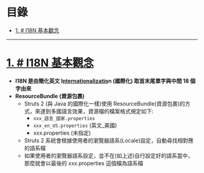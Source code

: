 <h1 id="top">目錄</h1>

<ul>
<li><a href='#s1'>1. # I18N 基本觀念</a></li></ul><hr>

# <a id='s1' class='md-title' href='#top'>1. # I18N 基本觀念</a>

- **I18N 是由簡化英文 I<u>nternationalizatio</u>n (國際化) 取首末尾單字與中間 18 個字由來**
- **ResourceBundle (資源包裹)**
  - Struts 2 (與 Java 的國際化一樣)使用 ResourceBundle(資源包裹)的方式，來達到多國語言效果，資源檔的檔案格式規定如下:
    - `xxx_語言_國家.properties`
    - `xxx_en_US.properties` (英文\_美國)
    - xxx.properties (未指定)
  - Struts 2 系統會根據使用者的瀏覽器語系(Locale)設定，自動尋找相對應的語系檔
  - 如果使用者的瀏覽器語系設定，並不在(如上述)自行設定好的語系當中，那麼就會以最後的 xxx.properties 這個檔為語系檔
